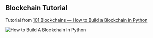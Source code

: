 ## Blockchain Tutorial

Tutorial from [101 Blockchains — How to Build a Blockchain in Python](https://101blockchains.com/build-a-blockchain-in-python/)

![How to Build A Blockchain In Python](https://101blockchains.com/wp-content/uploads/2020/01/How-to-Build-A-Blockchain-In-Python.png)